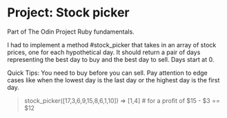 # Project: Stock picker

Part of The Odin Project Ruby fundamentals.

I had to implement a method #stock_picker that takes in an array of stock prices, one for each hypothetical day. 
It should return a pair of days representing the best day to buy and the best day to sell. Days start at 0.

Quick Tips:
You need to buy before you can sell.
Pay attention to edge cases like when the lowest day is the last day or the highest day is the first day.
> stock_picker([17,3,6,9,15,8,6,1,10])
  => [1,4]  # for a profit of $15 - $3 == $12
